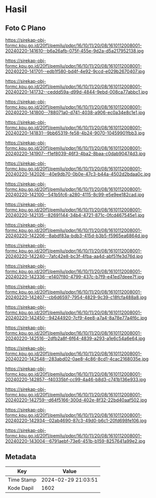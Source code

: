# Hasil

## Foto C Plano

https://sirekap-obj-formc.kpu.go.id/20f1/pemilu/pdpr/16/10/11/20/08/1610112008001-20240220-141610--b6a26afb-075f-455e-9d2a-d5a217952138.jpg

https://sirekap-obj-formc.kpu.go.id/20f1/pemilu/pdpr/16/10/11/20/08/1610112008001-20240220-141701--edb1f580-bd4f-4e92-9ccd-e029b2670407.jpg

https://sirekap-obj-formc.kpu.go.id/20f1/pemilu/pdpr/16/10/11/20/08/1610112008001-20240220-141732--ceddd59a-d99d-4844-9ebd-008ca77abbc1.jpg

https://sirekap-obj-formc.kpu.go.id/20f1/pemilu/pdpr/16/10/11/20/08/1610112008001-20240220-141800--788071a0-d741-4038-a906-ec0a34e8c1e1.jpg

https://sirekap-obj-formc.kpu.go.id/20f1/pemilu/pdpr/16/10/11/20/08/1610112008001-20240220-141831--9bb65319-fe58-4b24-9070-10459901fbb3.jpg

https://sirekap-obj-formc.kpu.go.id/20f1/pemilu/pdpr/16/10/11/20/08/1610112008001-20240220-141907--f1ef8039-46f3-4ba2-8baa-c0dab90474d3.jpg

https://sirekap-obj-formc.kpu.go.id/20f1/pemilu/pdpr/16/10/11/20/08/1610112008001-20240220-142026--40e9db70-0b0e-47c3-b44a-4502d2bdaa0c.jpg

https://sirekap-obj-formc.kpu.go.id/20f1/pemilu/pdpr/16/10/11/20/08/1610112008001-20240220-142100--541b5fc6-a280-4115-8c99-e5e9ee182cad.jpg

https://sirekap-obj-formc.kpu.go.id/20f1/pemilu/pdpr/16/10/11/20/08/1610112008001-20240220-142135--82691144-34b4-4721-871c-0fcd467545e1.jpg

https://sirekap-obj-formc.kpu.go.id/20f1/pemilu/pdpr/16/10/11/20/08/1610112008001-20240220-142206--8abdf83a-bdb3-415d-b3b5-f5965ea6864d.jpg

https://sirekap-obj-formc.kpu.go.id/20f1/pemilu/pdpr/16/10/11/20/08/1610112008001-20240220-142240--7afc42e8-bc3f-4fba-aa4d-abf51fe3d76d.jpg

https://sirekap-obj-formc.kpu.go.id/20f1/pemilu/pdpr/16/10/11/20/08/1610112008001-20240220-142336--e1407f80-4799-437c-b7f9-e41ed7deee7f.jpg

https://sirekap-obj-formc.kpu.go.id/20f1/pemilu/pdpr/16/10/11/20/08/1610112008001-20240220-142407--cb6d6597-7954-4829-9c39-c18fcfa488a8.jpg

https://sirekap-obj-formc.kpu.go.id/20f1/pemilu/pdpr/16/10/11/20/08/1610112008001-20240220-142450--94244920-7cf9-4ee8-a7a4-8a78e77a4f6c.jpg

https://sirekap-obj-formc.kpu.go.id/20f1/pemilu/pdpr/16/10/11/20/08/1610112008001-20240220-142516--2dfb2a8f-6f64-4839-a293-a1e6c54a6e64.jpg

https://sirekap-obj-formc.kpu.go.id/20f1/pemilu/pdpr/16/10/11/20/08/1610112008001-20240220-142548--283abd02-0ae8-4c86-8cd1-4cac2168035e.jpg

https://sirekap-obj-formc.kpu.go.id/20f1/pemilu/pdpr/16/10/11/20/08/1610112008001-20240220-142857--f40335bf-cc99-4a46-b8d3-c741b136e933.jpg

https://sirekap-obj-formc.kpu.go.id/20f1/pemilu/pdpr/16/10/11/20/08/1610112008001-20240220-142759--d64f5166-300d-402e-8f32-22bd40aaf502.jpg

https://sirekap-obj-formc.kpu.go.id/20f1/pemilu/pdpr/16/10/11/20/08/1610112008001-20240220-142934--02ab4690-87c3-49d0-b6c1-20fd698fe106.jpg

https://sirekap-obj-formc.kpu.go.id/20f1/pemilu/pdpr/16/10/11/20/08/1610112008001-20240220-143004--6791aebf-73e6-451b-b159-8257641a99e2.jpg


## Metadata

| Key        | Value               |
| ---------- | ------------------- |
| Time Stamp | 2024-02-29 21:03:51 |
| Kode Dapil | 1602                |



